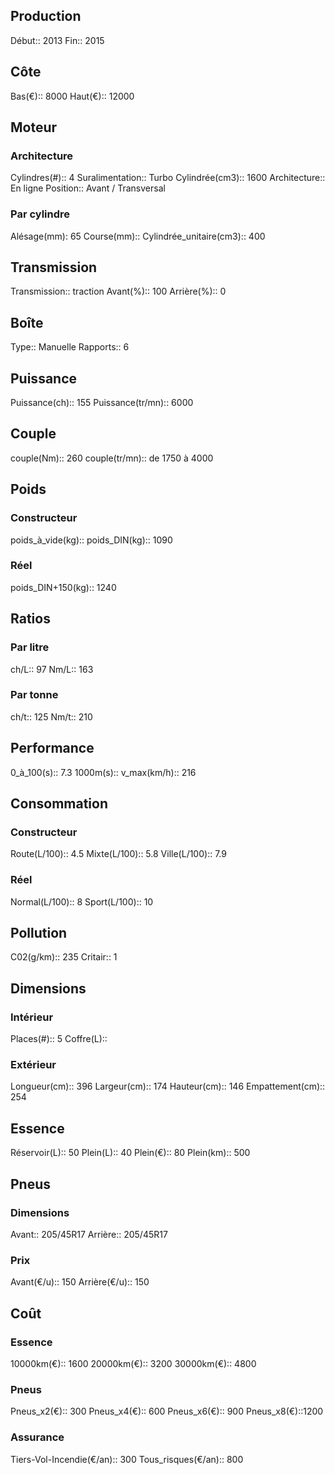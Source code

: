 ## Production
Début:: 2013
Fin:: 2015

## Côte
Bas(€):: 8000
Haut(€):: 12000

## Moteur
### Architecture
Cylindres(#):: 4
Suralimentation:: Turbo
Cylindrée(cm3):: 1600
Architecture:: En ligne
Position:: Avant / Transversal
### Par cylindre
Alésage(mm): 65
Course(mm):: 
Cylindrée_unitaire(cm3):: 400

## Transmission
Transmission:: traction
Avant(%):: 100
Arrière(%):: 0

## Boîte
Type:: Manuelle
Rapports:: 6

## Puissance
Puissance(ch):: 155
Puissance(tr/mn):: 6000

## Couple
couple(Nm):: 260
couple(tr/mn):: de 1750 à 4000

## Poids
### Constructeur
poids_à_vide(kg):: 
poids_DIN(kg):: 1090
### Réel
poids_DIN+150(kg):: 1240

## Ratios
### Par litre
ch/L:: 97
Nm/L:: 163
### Par tonne
ch/t:: 125
Nm/t:: 210

## Performance
0_à_100(s):: 7.3
1000m(s):: 
v_max(km/h):: 216
  
## Consommation
### Constructeur
Route(L/100):: 4.5
Mixte(L/100):: 5.8
Ville(L/100):: 7.9
### Réel
Normal(L/100):: 8
Sport(L/100):: 10
  
## Pollution
C02(g/km):: 235
Critair:: 1

## Dimensions
### Intérieur
Places(#):: 5
Coffre(L):: 
### Extérieur
Longueur(cm):: 396
Largeur(cm):: 174
Hauteur(cm):: 146
Empattement(cm):: 254
  
## Essence
Réservoir(L):: 50
Plein(L):: 40
Plein(€):: 80
Plein(km):: 500
  
## Pneus
### Dimensions
Avant:: 205/45R17
Arrière:: 205/45R17
### Prix
Avant(€/u):: 150
Arrière(€/u):: 150
  
## Coût
### Essence
10000km(€):: 1600
20000km(€):: 3200
30000km(€):: 4800
### Pneus
Pneus_x2(€):: 300
Pneus_x4(€):: 600
Pneus_x6(€):: 900
Pneus_x8(€)::1200
### Assurance
Tiers-Vol-Incendie(€/an):: 300
Tous_risques(€/an):: 800

